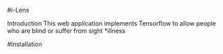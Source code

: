 #i-Lens

Introduction
This web application implements Tensorflow to allow people who are blind or suffer from sight *illness

#Installation
